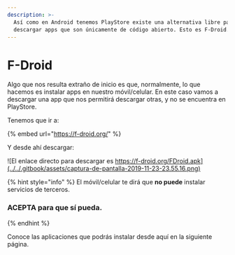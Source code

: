 ```yaml
---
description: >-
  Así como en Android tenemos PlayStore existe una alternativa libre para poder
  descargar apps que son únicamente de código abierto. Esto es F-Droid.
---
```


# F-Droid

Algo que nos resulta extraño de inicio es que, normalmente, lo que hacemos es instalar apps en nuestro móvil/celular. En este caso vamos a descargar una app que nos permitirá descargar otras, y no se encuentra en PlayStore.

Tenemos que ir a:

{% embed url="https://f-droid.org/" %}

Y desde ahí descargar:

![El enlace directo para descargar es https://f-droid.org/FDroid.apk](../../.gitbook/assets/captura-de-pantalla-2019-11-23-23.55.16.png)

{% hint style="info" %}
El móvil/celular te dirá que **no puede** instalar servicios de terceros.

### **ACEPTA para que sí pueda.**
{% endhint %}

Conoce las aplicaciones que podrás instalar desde aquí en la siguiente página.


